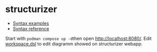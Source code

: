 # structurizer

- [Syntax examples](https://docs.structurizr.com/dsl/cookbook/)
- [Syntax reference](https://docs.structurizr.com/dsl/language#infrastructurenode)

Start with `podman compose up -d`then open [http://localhost:8080/](http://localhost:8080/). Edit [workspace.dsl](diagrams/workspace.dsl) to edit diagramm showed on structurizer webapp.
